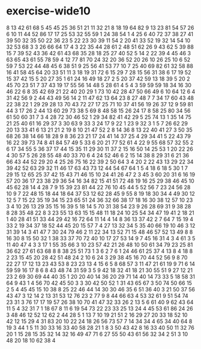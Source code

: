 # exercise-wide10
8
13
42
61
68
5
45
45
25
36
51
21
11
32
21
8
18
19
64
82
9
13
23
81
54
57
26
6
10
11
44
52
86
17
17
25
53
32
55
59
1
24
38
54
1
4
25
6
40
72
37
38
27
41
39
50
32
35
50
22
36
23
5
22
23
30
39
11
54
2
20
41
33
52
19
32
14
54
10
32
53
68
3
3
26
66
64
17
4
3
22
35
44
28
61
2
48
51
62
26
9
43
62
5
39
88
15
7
39
52
43
36
42
61
43
68
35
28
18
25
27
40
52
5
14
2
22
39
4
45
46
3
63
65
43
61
55
78
59
4
12
77
81
70
24
32
20
36
52
20
26
10
26
25
10
6
52
59
7
53
22
44
48
45
6
38
51
9
25
56
41
53
77
10
7
25
40
69
82
61
32
58
88
16
41
58
45
64
20
33
51
11
3
18
19
31
72
6
15
29
7
28
15
56
31
38
6
17
19
52
15
37
42
15
5
20
27
35
1
61
24
16
49
18
27
2
5
20
37
42
59
13
18
39
5
20
2
45
70
23
51
7
37
43
19
17
55
56
14
48
5
28
61
4
5
4
3
59
59
59
18
34
16
30
46
22
6
8
35
42
69
21
22
40
20
29
1
73
10
42
28
47
50
66
49
6
10
64
12
6
4
31
42
56
9
2
44
43
49
56
14
2
11
47
62
13
64
23
8
27
48
7
7
34
17
60
43
48
22
38
22
1
29
29
28
13
70
43
72
27
17
25
71
10
37
41
56
19
26
37
12
9
59
81
44
3
17
26
2
44
13
60
29
73
38
5
69
8
48
58
15
26
24
17
8
58
25
80
34
56
61
50
60
31
7
3
4
28
72
30
46
52
1
29
34
82
41
42
29
5
25
74
13
1
35
14
75
21
25
40
61
16
29
37
3
30
63
9
33
3
24
17
9
22
1
23
9
32
3
1
5
7
26
62
29
20
13
33
41
6
13
21
21
2
19
8
10
21
47
52
2
8
14
36
8
13
22
40
41
27
3
50
35
68
26
38
14
66
18
28
9
8
36
23
21
17
24
41
14
37
25
4
29
34
41
5
22
43
79
16
22
39
73
74
8
41
84
57
49
5
33
6
20
21
77
52
61
4
22
9
55
68
57
32
55
2
6
17
34
55
5
36
37
17
44
15
35
11
29
30
11
37
2
15
16
50
14
25
53
1
20
22
26
4
30
57
5
26
28
55
48
40
33
70
6
4
24
52
46
6
2
15
14
38
8
29
31
6
21
36
66
43
44
52
29
20
4
25
26
75
16
22
39
2
50
64
3
4
20
2
22
43
13
29
22
34
39
42
52
63
29
32
11
46
17
63
43
73
12
44
54
67
64
1
5
4
18
6
18
5
30
1
7
29
15
12
65
25
37
42
15
43
71
46
15
10
24
41
26
47
2
3
45
3
60
20
31
6
16
19
57
20
36
17
23
38
29
36
54
16
34
82
15
41
51
72
48
19
16
25
29
38
46
45
10
45
62
28
14
4
28
7
9
15
39
23
81
44
22
76
10
45
44
5
52
56
7
23
24
56
28
10
9
7
22
48
15
18
44
18
64
37
53
12
62
28
45
9
55
8
19
18
30
34
4
49
30
12
12
5
7
15
22
35
19
34
15
23
65
51
24
36
32
66
38
17
18
16
30
38
12
57
10
23
3
4
10
26
13
29
35
15
16
39
5
18
14
5
70
31
38
54
23
9
26
28
69
31
9
38
28
8
28
35
48
22
8
3
23
55
13
63
15
15
48
11
18
24
10
25
54
34
47
19
41
2
18
21
1
40
28
41
51
33
44
29
42
16
72
64
11
14
4
14
8
36
13
37
42
2
7
64
7
15
19
4
33
2
19
34
37
18
52
44
45
20
15
57
7
4
27
13
32
34
5
35
40
66
19
10
46
3
12
31
39
14
3
41
47
7
30
24
79
46
2
11
22
34
13
52
71
15
48
46
57
52
13
49
8
8
16
30
8
15
50
32
1
38
33
37
70
72
40
10
17
27
53
14
9
7
45
16
31
4
3
4
61
3
5
11
40
47
4
3
3
17
1
55
35
66
3
10
23
57
42
21
26
48
10
50
61
34
79
23
25
81
36
62
27
61
63
68
8
8
38
25
51
73
1
3
6
2
7
6
1
24
46
61
25
37
4
13
8
4
18
8
2
23
15
45
20
28
42
51
48
24
2
10
6
24
3
29
38
45
16
70
44
52
56
9
8
70
22
27
17
12
13
23
43
53
8
23
23
13
4
15
6
5
8
68
57
3
11
47
21
61
19
9
71
6
14
59
59
16
17
8
6
8
43
48
74
31
59
3
5
9
42
18
32
41
18
21
30
55
51
9
27
12
21
23
2
69
30
69
44
40
35
1
20
20
40
14
36
20
29
71
14
40
14
73
33
5
18
58
31
64
9
43
1
4
56
70
42
45
50
3
3
30
42
50
52
1
31
43
65
67
3
50
74
50
66
15
2
5
4
45
45
15
10
38
8
25
22
46
44
14
30
30
46
35
6
51
36
40
3
21
50
37
56
43
47
3
12
14
2
13
31
53
12
76
23
2
77
9
8
44
66
63
4
53
32
61
9
51
54
74
23
31
3
76
17
17
19
57
26
38
10
70
41
47
32
33
26
2
13
5
6
61
40
9
62
43
64
11
5
4
32
31
7
1
18
67
8
11
6
19
54
73
22
23
33
25
13
24
4
45
53
61
86
24
26
3
48
46
12
52
12
62
2
44
28
5
1
13
7
10
19
21
51
2
16
29
27
20
33
18
52
10
42
12
15
29
4
31
83
20
10
22
24
18
26
56
73
57
7
14
34
34
4
65
34
40
64
8
19
3
44
1
5
11
30
33
16
33
40
58
28
21
1
8
3
50
43
42
8
16
33
40
50
11
32
76
20
1
15
28
15
35
32
14
32
16
49
47
71
6
27
55
50
43
61
56
32
34
2
51
3
10
48
20
18
10
62
38
4
